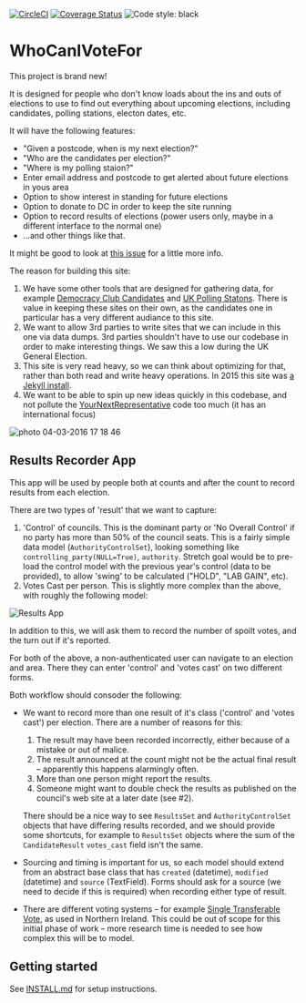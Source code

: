 [![CircleCI](https://circleci.com/gh/DemocracyClub/WhoCanIVoteFor.svg?style=svg)](https://circleci.com/gh/DemocracyClub/WhoCanIVoteFor) [![Coverage Status](https://coveralls.io/repos/github/DemocracyClub/WhoCanIVoteFor/badge.svg?branch=master)](https://coveralls.io/github/DemocracyClub/WhoCanIVoteFor?branch=master) ![Code style: black](https://img.shields.io/badge/code%20style-black-000000.svg)

# WhoCanIVoteFor

This project is brand new!

It is designed for people who don't know loads about the ins and outs of elections to use to find out everything about upcoming elections, including candidates, polling stations, electon dates, etc.

It will have the following features:

* "Given a postcode, when is my next election?"
* "Who are the candidates per election?"
* "Where is my polling staion?"
* Enter email address and postcode to get alerted about future elections in yous area
* Option to show interest in standing for future elections
* Option to donate to DC in order to keep the site running
* Option to record results of elections (power users only, maybe in a different interface to the normal one)
* …and other things like that.

It might be good to look at [this issue](https://github.com/mysociety/yournextrepresentative/issues/584) for a little more info.

The reason for building this site:

1. We have some other tools that are designed for gathering data, for example [Democracy Club Candidates](https://candidates.democracyclub.org.uk/) and [UK Polling Statons](https://wheredoivote.co.uk/).  There is value in keeping these sites on their own, as the candidates one in particular has a very different audiance to this site.
2. We want to allow 3rd parties to write sites that we can include in this one via data dumps.  3rd parties shouldn't have to use our codebase in order to make interesting things.  We saw this a low during the UK General Election.
3. This site is very read heavy, so we can think about optimizing for that, rather than both read and write heavy operations.  In 2015 this site was [a Jekyll install](https://github.com/DemocracyClub/YourNextMP-Read).
4. We want to be able to spin up new ideas quickly in this codebase, and not pollute the [YourNextRepresentative](https://github.com/DemocracyClub/YourNextRepresentative) code too much (it has an international focus)


![photo 04-03-2016 17 18 46](https://cloud.githubusercontent.com/assets/739624/13565711/bc9bf7ea-e449-11e5-822b-8322c6a63872.jpg)


## Results Recorder App

This app will be used by people both at counts and after the count to record results from each election.

There are two types of 'result' that we want to capture:

1. 'Control' of councils.  This is the dominant party or 'No Overall Control' if no party has more than 50% of the council seats.  This is a fairly simple data model (`AuthorityControlSet`), looking something like `controlling_party(NULL=True)`, `authority`.  Stretch goal would be to pre-load the control model with the previous year's control (data to be provided), to allow 'swing' to be calculated ("HOLD", "LAB GAIN", etc).
2. Votes Cast per person.  This is slightly more complex than the above, with roughly the following model:

![Results App](results_app.png)

In addition to this, we will ask them to record the number of spoilt votes, and the turn out if it's reported.

For both of the above, a non-authenticated user can navigate to an election and area.  There they can enter 'control' and 'votes cast' on two different forms.

Both workflow should consoder the following:

* We want to record more than one result of it's class ('control' and 'votes cast') per election.  There are a number of reasons for this:

  1. The result may have been recorded incorrectly, either because of a mistake or out of malice.
  2. The result announced at the count might not be the actual final result – apparently this happens alarmingly often.
  3. More than one person might report the results.
  4. Someone might want to double check the results as published on the council's web site at a later date (see #2).

  There should be a nice way to see `ResultsSet` and `AuthorityControlSet` objects that have differing results recorded, and we should provide some shortcuts, for example to `ResultsSet` objects where the sum of the `CandidateResult` `votes_cast` field isn't the same.

* Sourcing and timing is important for us, so each model should extend from an abstract base class that has `created` (datetime), `modified` (datetime) and `source` (TextField).  Forms should ask for a source (we need to decide if this is required) when recording either type of result.

* There are different voting systems – for example [Single Transferable Vote](https://en.m.wikipedia.org/wiki/Single_transferable_vote), as used in Northern Ireland.  This could be out of scope for this initial phase of work – more research time is needed to see how complex this will be to model.

## Getting started

See [INSTALL.md](INSTALL.md) for setup instructions.
